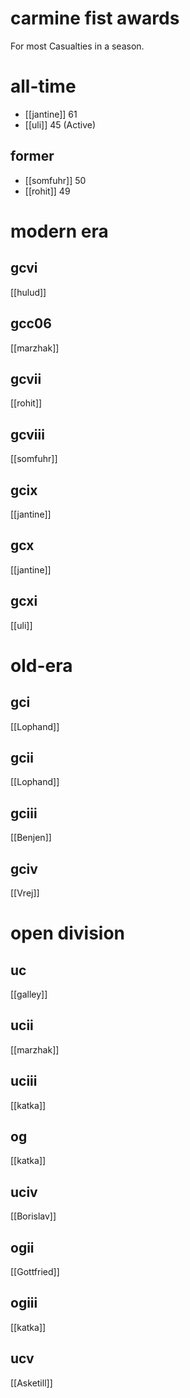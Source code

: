# carmine fist awards

For most Casualties in a season.

# all-time

* [[jantine]] 61
* [[uli]] 45 (Active)


## former

* [[somfuhr]] 50
* [[rohit]] 49

# modern era

## gcvi

[[hulud]]

## gcc06

[[marzhak]]

## gcvii

[[rohit]]

## gcviii

[[somfuhr]]

## gcix

[[jantine]]

## gcx

[[jantine]]

## gcxi

[[uli]]

# old-era

## gci

[[Lophand]]

## gcii

[[Lophand]]

## gciii

[[Benjen]]

## gciv

[[Vrej]]

# open division

## uc

[[galley]]

## ucii

[[marzhak]]

## uciii

[[katka]]

## og

[[katka]]

## uciv

[[Borislav]]

## ogii

[[Gottfried]]

## ogiii

[[katka]]

## ucv

[[Asketill]]
